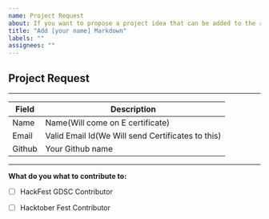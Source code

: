```yaml
---
name: Project Request
about: If you want to propose a project idea that can be added to the repository
title: "Add [your name] Markdown"
labels: ""
assignees: ""
---
```


## Project Request

<!-- Describe the project and the problem statement-->

---

| Field  | Description                       |
| ------ | --------------------------------- |
| Name | Name(Will come on E certificate) |
| Email  | Valid Email Id(We Will send Certificates to this)                                   |
| Github | Your Github name                  |


<!-- your github profile link -->

---

**What do you what to contribute to:**

- [ ] HackFest GDSC Contributor
- [ ] Hacktober Fest Contributor


